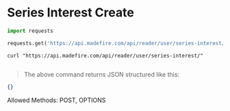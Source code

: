 # Series Interest Create

```python
import requests

requests.get('https://api.madefire.com/api/reader/user/series-interest/')
```

```shell
curl "https://api.madefire.com/api/reader/user/series-interest/"
```

```javascript
```

> The above command returns JSON structured like this:

```json
{}
```

Allowed Methods: POST, OPTIONS


